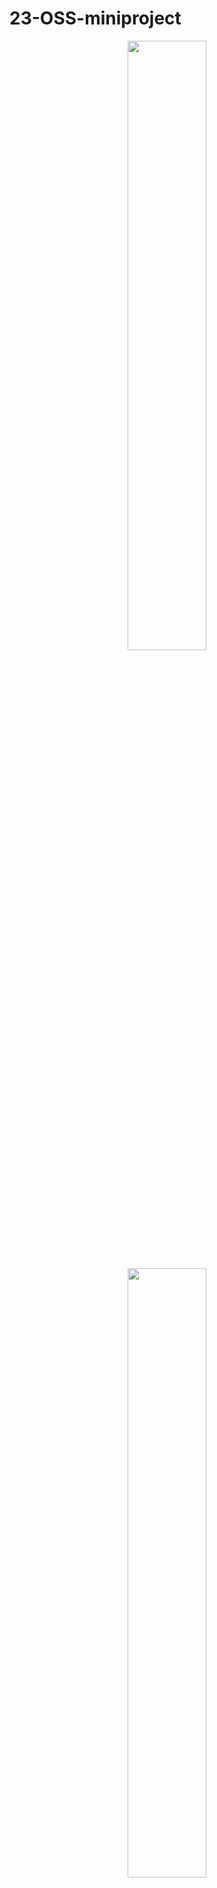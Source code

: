 # 23-OSS-miniproject
<p align="center"><img src="https://user-images.githubusercontent.com/126942021/236680279-0485c96e-ab8d-4de1-998c-130c58f858db.jpg" width="50%" height="50%"></p>

<p align="center"><img src="https://user-images.githubusercontent.com/126942021/236680278-1983277e-69e6-495e-abca-171ea1c8a0bf.jpg" width="50%" height="50%"></p>


## 주제
- Airplane 예매 시스템

## 소개
 - 항공편 예매 시스템입니다.
 - 로그인 기능을 통하여 관리자와 이용자의 접근 권한을 다르게 두었습니다.
 - 이용자들의 평점 시스템을 통하여 각 항공사의 랭킹을 표시해줍니다.
 - 각 항공편의 가격을 비교하여 보여줌으로써 이용자가 원하는 티켓을 선택할 수 있도록 도움을 줍니다.

## 기능
#### 공통
- 현재 등록된 비행기 목록 확인
- 회원가입 & 로그인

#### 관리자
- 항공편 생성
- 항공편 정보 변경
- 항공편 삭제

#### 이용자
- 티켓 예매
- 예매 정보 변경
- 예매 취소
- 이용했던 항공사 평점 부여

## 개발환경 및 언어
- git
- vs code

## 팀소개 및 팀원이 맡은 역할

### 팀원

#### 김가영
- Repo Owner



#### 박상헌
- Contributer
